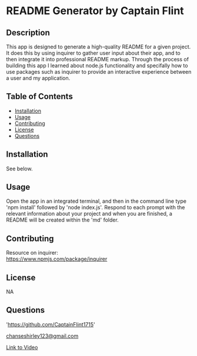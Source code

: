 
# README Generator by Captain Flint
            
## Description
    
This app is designed to generate a high-quality README for a given project. It does this by using inquirer to gather user input about their app, and to then integrate it into professional README markup. Through the process of building this app I learned about node.js functionality and specifally how to use packages such as inquirer to provide an interactive experience between a user and my application.
            
## Table of Contents
- [Installation](#installation)
- [Usage](#usage)
- [Contributing](#contributing)
- [License](#license)
- [Questions](#questions)

    
## Installation
            
See below.
            
## Usage
            
Open the app in an integrated terminal, and then in the command line type 'npm install' followed by 'node index.js'. Respond to each prompt with the relevant information about your project and when you are finished, a README will be created within the 'md' folder.
            
## Contributing

Resource on inquirer:            
https://www.npmjs.com/package/inquirer
            
## License
            
NA
            
## Questions
            
'https://github.com/CaptainFlint1715'

chanseshirley123@gmail.com

[Link to Video](./video/9ChallengeVid.mov)